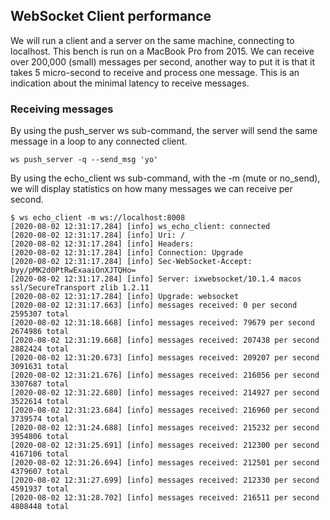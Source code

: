 
## WebSocket Client performance

We will run a client and a server on the same machine, connecting to localhost. This bench is run on a MacBook Pro from 2015. We can receive over 200,000 (small) messages per second, another way to put it is that it takes 5 micro-second to receive and process one message. This is an indication about the minimal latency to receive messages.

### Receiving messages

By using the push_server ws sub-command, the server will send the same message in a loop to any connected client.

```
ws push_server -q --send_msg 'yo'
```

By using the echo_client ws sub-command, with the -m (mute or no_send), we will display statistics on how many messages we can receive per second.

```
$ ws echo_client -m ws://localhost:8008
[2020-08-02 12:31:17.284] [info] ws_echo_client: connected
[2020-08-02 12:31:17.284] [info] Uri: /
[2020-08-02 12:31:17.284] [info] Headers:
[2020-08-02 12:31:17.284] [info] Connection: Upgrade
[2020-08-02 12:31:17.284] [info] Sec-WebSocket-Accept: byy/pMK2d0PtRwExaaiOnXJTQHo=
[2020-08-02 12:31:17.284] [info] Server: ixwebsocket/10.1.4 macos ssl/SecureTransport zlib 1.2.11
[2020-08-02 12:31:17.284] [info] Upgrade: websocket
[2020-08-02 12:31:17.663] [info] messages received: 0 per second 2595307 total
[2020-08-02 12:31:18.668] [info] messages received: 79679 per second 2674986 total
[2020-08-02 12:31:19.668] [info] messages received: 207438 per second 2882424 total
[2020-08-02 12:31:20.673] [info] messages received: 209207 per second 3091631 total
[2020-08-02 12:31:21.676] [info] messages received: 216056 per second 3307687 total
[2020-08-02 12:31:22.680] [info] messages received: 214927 per second 3522614 total
[2020-08-02 12:31:23.684] [info] messages received: 216960 per second 3739574 total
[2020-08-02 12:31:24.688] [info] messages received: 215232 per second 3954806 total
[2020-08-02 12:31:25.691] [info] messages received: 212300 per second 4167106 total
[2020-08-02 12:31:26.694] [info] messages received: 212501 per second 4379607 total
[2020-08-02 12:31:27.699] [info] messages received: 212330 per second 4591937 total
[2020-08-02 12:31:28.702] [info] messages received: 216511 per second 4808448 total
```
